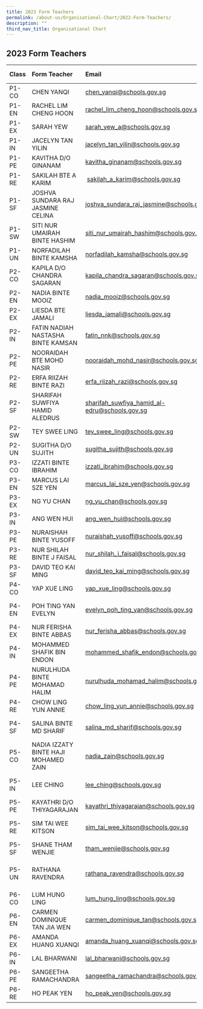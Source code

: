 ```yaml
---
title: 2023 Form Teachers
permalink: /about-us/Organisational-Chart/2022-Form-Teachers/
description: ""
third_nav_title: Organisational Chart
---
```

## 2023 Form Teachers


| Class | Form Teacher | Email | Form Teacher | Email | Form Teacher | Email | Form Teacher | Email | 
|:--------|:--------|:--------|:--------|:--------|:--------|:--------| :--------| :--------|
| P1-CO | CHEN YANQI | chen_yanqi@schools.gov.sg | SERI MUSLIHAH BTE MD NOR | seri_muslihah_md_nor@schools.gov.sg| 
|  P1-EN | RACHEL LIM CHENG HOON | rachel_lim_cheng_hoon@schools.gov.sg | KUMAR HARINI | kumar_harini@schools.gov.sg |
|  P1-EX | SARAH YEW | sarah_yew_a@schools.gov.sg | CHEN WEI | chen_wei@schools.gov.sg |
|  P1-IN | JACELYN TAN YILIN |  jacelyn_tan_yilin@schools.gov.sg | SUTHA KRISHNAN | sutha_krishnan@schools.gov.sg |
|  P1-PE | KAVITHA D/O GINANAM | kavitha_ginanam@schools.gov.sg | POON SZE YI | poon_sze_yi@schools.gov.sg |
|  P1-RE | SAKILAH BTE A KARIM |  sakilah_a_karim@schools.gov.sg | LIM KAN BOON | lim_kan_boon@schools.gov.sg |
|  P1-SF | JOSHVA SUNDARA RAJ JASMINE CELINA | joshva_sundara_raj_jasmine@schools.gov.sg | NUR SYAFIQAH BINTE BAHARUDIN | nur_syafiqah_baharudin@schools.gov.sg |
|  P1-SW | SITI NUR UMAIRAH BINTE HASHIM | siti_nur_umairah_hashim@schools.gov.sg | SIM CHEE KUAN | sim_chee_kuan@schools.gov.sg |
|  P1-UN | NORFADILAH BINTE KAMSHA | norfadilah_kamsha@schools.gov.sg | YEO JESSIE | yeo_jessie@schools.gov.sg |
|  P2-CO | KAPILA D/O CHANDRA SAGARAN | kapila_chandra_sagaran@schools.gov.sg | TAN YEN LIN JESSICA | tan_yen_lin_jessica@schools.gov.sg |
|  P2-EN | NADIA BINTE MOOIZ | nadia_mooiz@schools.gov.sg | HU XUELING, OLIVIA | hu_xueling_olivia@schools.gov.sg |
|  P2-EX | LIESDA BTE JAMALI | liesda_jamali@schools.gov.sg | GOH MEI JUAN JEAN | goh_mei_juan_jean@schools.gov.sg |
|  P2-IN | FATIN NADIAH NASTASHA BINTE KAMSAN | fatin_nnk@schools.gov.sg | ONG XIN YI | ong_xin_yi_a@schools.gov.sg |
|  P2-PE | NOORAIDAH BTE MOHD NASIR | nooraidah_mohd_nasir@schools.gov.sg | PAVITRA GHOPINATH | pavitra_ghopinath@schools.gov.sg | LU QIULING | lu_qiuling@schools.gov.sg | 
|  P2-RE | ERFA RIIZAH BINTE RAZI |  erfa_riizah_razi@schools.gov.sg | CHIA JAEL | chia_jael@schools.gov.sg |
|  P2-SF | SHARIFAH SUWFIYA HAMID ALEDRUS | sharifah_suwfiya_hamid_al-edru@schools.gov.sg | NUR FADHILLAH BINTE MUSA | nur_fadhillah_musa@schools.gov.sg | CAROLl ONG JIA HUI| ong_jia_hui@schools.gov.sg  | 
|  P2-SW | TEY SWEE LING | tey_swee_ling@schools.gov.sg | MAZLENNY BTE MOSRAN |  mazlenny_mosran@schools.gov.sg |
|  P2-UN | SUGITHA D/O SUJITH | sugitha_sujith@schools.gov.sg | SIM JIAK HO | sim_jiak_ho@schools.gov.sg |
|  P3-CO | IZZATI BINTE IBRAHIM | izzati_ibrahim@schools.gov.sg | Lydia Tee Ai Leen | lydia_tee_ai_leen@schools.gov.sg |
|  P3-EN | MARCUS LAI SZE YEN | marcus_lai_sze_yen@schools.gov.sg | SAFIYAH SALMI BINTE OTHMAN | safiyah_salmi_othman@schools.gov.sg | LIM BAO CHENG | lim_bao_cheng@schools.gov.sg |
|  P3-EX | NG YU CHAN | ng_yu_chan@schools.gov.sg | ROHANI BTE AHMAD ASI | rohani_ahmad_asi@schools.gov.sg  |
|  P3-IN | ANG WEN HUI | ang_wen_hui@schools.gov.sg | ANGELA MI QINGHUA | angela_mi@schools.gov.sg | SUNSHINE ONG SIQI | sunshine_ong_siqi@schools.gov.sg |
|  P3-PE | NURAISHAH BINTE YUSOFF | nuraishah_yusoff@schools.gov.sg | LIM SOON KEONG JOSEPH | lim_soon_keong_joseph@schools.gov.sg  | ONN KAI FENG | onn_kai_feng@schools.gov.sg  |
|  P3-RE | NUR SHILAH BINTE J FAISAL | nur_shilah_j_faisal@schools.gov.sg | AW JIA YU EUNICE | aw_jia_yu_eunice@schools.gov.sg | YAMUNA PUVANADERAN | yamuna_puvanaderan@schools.gov.sg |
|  P3-SF | DAVID TEO KAI MING | david_teo_kai_ming@schools.gov.sg | TAN SEE SAME | tan_see_same@schools.gov.sg | NASHITA BINTE KAMIR | nashita_kamir@schools.gov.sg |
|  P4-CO | YAP XUE LING | yap_xue_ling@schools.gov.sg | MAKHFADZAH BTE ABU BAKAR |  makhfadzah_abu_bakar@schools.gov.sg | R. ABIRAMI | r_abirami@schools.gov.sg |
|  P4-EN | POH TING YAN EVELYN | evelyn_poh_ting_yan@schools.gov.sg | LOKE WEI MING |  loke_wei_ming@schools.gov.sg| BRIAN NGUYEN WEI JIEH | brian_nguyen@schools.gov.sg |  
|  P4-EX | NUR FERISHA BINTE ABBAS | nur_ferisha_abbas@schools.gov.sg | WANG MANLI | wang_manli@schools.gov.sg |
|  P4-IN | MOHAMMED SHAFIK BIN ENDON | mohammed_shafik_endon@schools.gov.sg | TAY JIN XUAN | tay_jin_xuan@schools.gov.sg |
|  P4-PE | NURULHUDA BINTE MOHAMAD HALIM | nurulhuda_mohamad_halim@schools.gov.sg | LI MEIJUAN | li_meijuan@schools.gov.sg |
|  P4-RE | CHOW LING YUN ANNIE  | chow_ling_yun_annie@schools.gov.sg | RALPH PAUL CHAN ZHI WEI | ralph_paul_chan_zhi@schools.gov.sg | JASON LAW | jason_law@schools.gov.sg |
|  P4-SF | SALINA BINTE MD SHARIF | salina_md_sharif@schools.gov.sg | LEE XUAN | lee_xuan@schools.gov.sg | SAKINAH NAZIHAH BINTE ROSLAN | sakinah_nazihah_roslan@schools.gov.sg |
|  P5-CO | NADIA IZZATY BINTE HAJI MOHAMED ZAIN | nadia_zain@schools.gov.sg  | PHANG XUE FEN SERINA | phang_xue_fen_serina@schools.gov.sg | GRACE YONG EN HUI | Grace Yong En Hui |
|  P5-IN | LEE CHING | lee_ching@schools.gov.sg | GAO QINGFANG | gao_qingfang@schools.gov.sg | MUHAMMAD JAILANI BIN ABU TALIB | muhammad_jailani_abu_talib@schools.gov.sg |
|  P5-PE | KAYATHRI D/O THIYAGARAJAN | kayathri_thiyagarajan@schools.gov.sg | LAI WEE CHONG | lai_wee_chong@schools.gov.sg |
|  P5-RE | SIM TAI WEE KITSON | sim_tai_wee_kitson@schools.gov.sg | GLORIA WONG YAN ZHEN | gloria_wong_yan_zhen@schools.gov.sg | MUHAMMAD HAFIZH BIN ABDUL GHANI | muhammad_hafizh_abdul_ghani@schools.gov.sg |
|  P5-SF | SHANE THAM WENJIE | tham_wenjie@schools.gov.sg | VASAGI KUMARASEN | vasagi_kumarasen@schools.gov.sg |
|  P5-UN | RATHANA RAVENDRA | rathana_ravendra@schools.gov.sg | SEAH WAN YAN MARY | seah_wan_yan_mary@schools.gov.sg | LEONG ZHENLING, PEARLY | leong_zhenling_pearly@schools.gov.sg | LEONG CHOI YEN AGNES | leong_choi_yen_agnes@schools.gov.sg |
|  P6-CO | LUM HUNG LING | lum_hung_ling@schools.gov.sg | BALASUBRAMANIAN DEVI | balasubramanian_devi@schools.gov.sg |
|  P6-EN | CARMEN DOMINIQUE TAN JIA WEN | carmen_dominique_tan@schools.gov.sg  | MUHAMMAD HASYIM BIN MOHAMAD ISA | muhammad_hasyim_mohamad@schools.gov.sg |
|  P6-EX | AMANDA HUANG XUANQI | amanda_huang_xuanqi@schools.gov.sg | LUA LI WEN | lua_li_wen@schools.gov.sg |
|  P6-IN | LAL BHARWANI | lal_bharwani@schools.gov.sg | ZHUO CANGYUAN | zhuo_cangyuan@schools.gov.sg | ZENG QIUFENG ANGELINE | zeng_qiufeng_angeline@schools.gov.sg |
|  P6-PE | SANGEETHA RAMACHANDRA | sangeetha_ramachandra@schools.gov.sg | POH ZHI QIN, LIONEL | poh_zhi_qin_lionel@schools.gov.sg  |
|  P6-RE | HO PEAK YEN | ho_peak_yen@schools.gov.sg  | KALAISELVAN S/O BALASUBRAMANIAM | kalaiselvan_balasubramaniam@schools.gov.sg